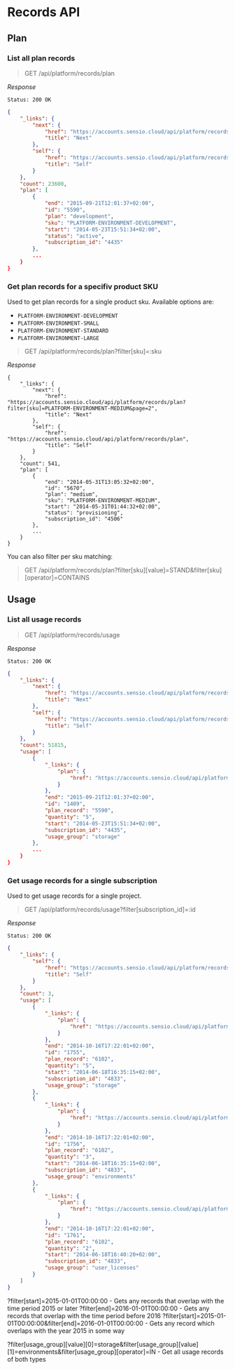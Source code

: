 # Records API

## Plan

### List all plan records

> GET /api/platform/records/plan

*Response*

```http
Status: 200 OK
```
```json
{
    "_links": {
        "next": {
            "href": "https://accounts.sensio.cloud/api/platform/records/plan?page=2",
            "title": "Next"
        },
        "self": {
            "href": "https://accounts.sensio.cloud/api/platform/records/plan",
            "title": "Self"
        }
    },
    "count": 23600,
    "plan": [
        {
            "end": "2015-09-21T12:01:37+02:00",
            "id": "5590",
            "plan": "development",
            "sku": "PLATFORM-ENVIRONMENT-DEVELOPMENT",
            "start": "2014-05-23T15:51:34+02:00",
            "status": "active",
            "subscription_id": "4435"
        },
        ...
    }    
}
```

### Get plan records for a specifiv product SKU

Used to get plan records for a single product sku. Available options are:
* `PLATFORM-ENVIRONMENT-DEVELOPMENT`
* `PLATFORM-ENVIRONMENT-SMALL`
* `PLATFORM-ENVIRONMENT-STANDARD`
* `PLATFORM-ENVIRONMENT-LARGE`

> GET /api/platform/records/plan?filter[sku]=:sku

*Response*

```http
{
    "_links": {
        "next": {
            "href": "https://accounts.sensio.cloud/api/platform/records/plan?filter[sku]=PLATFORM-ENVIRONMENT-MEDIUM&page=2",
            "title": "Next"
        },
        "self": {
            "href": "https://accounts.sensio.cloud/api/platform/records/plan",
            "title": "Self"
        }
    },
    "count": 541,
    "plan": [
        {
            "end": "2014-05-31T13:05:32+02:00",
            "id": "5670",
            "plan": "medium",
            "sku": "PLATFORM-ENVIRONMENT-MEDIUM",
            "start": "2014-05-31T01:44:32+02:00",
            "status": "provisioning",
            "subscription_id": "4506"
        },
        ...
    }
}
```

You can also filter per sku matching:

> GET /api/platform/records/plan?filter[sku][value]=STAND&filter[sku][operator]=CONTAINS

## Usage

### List all usage records

> GET /api/platform/records/usage

*Response*

```http
Status: 200 OK
```
```json
{
    "_links": {
        "next": {
            "href": "https://accounts.sensio.cloud/api/platform/records/usage?page=2",
            "title": "Next"
        },
        "self": {
            "href": "https://accounts.sensio.cloud/api/platform/records/usage",
            "title": "Self"
        }
    },
    "count": 51815,
    "usage": [
        {
            "_links": {
                "plan": {
                    "href": "https://accounts.sensio.cloud/api/platform/records/plan/5590"
                }
            },
            "end": "2015-09-21T12:01:37+02:00",
            "id": "1409",
            "plan_record": "5590",
            "quantity": "5",
            "start": "2014-05-23T15:51:34+02:00",
            "subscription_id": "4435",
            "usage_group": "storage"
        },
        ...
    }
}
```

### Get usage records for a single subscription

Used to get usage records for a single project.

> GET /api/platform/records/usage?filter[subscription_id]=:id

*Response*

```http
Status: 200 OK
```
```json
{
    "_links": {
        "self": {
            "href": "https://accounts.sensio.cloud/api/platform/records/usage",
            "title": "Self"
        }
    },
    "count": 3,
    "usage": [
        {
            "_links": {
                "plan": {
                    "href": "https://accounts.sensio.cloud/api/platform/records/plan/6102"
                }
            },
            "end": "2014-10-16T17:22:01+02:00",
            "id": "1755",
            "plan_record": "6102",
            "quantity": "5",
            "start": "2014-06-18T16:35:15+02:00",
            "subscription_id": "4833",
            "usage_group": "storage"
        },
        {
            "_links": {
                "plan": {
                    "href": "https://accounts.sensio.cloud/api/platform/records/plan/6102"
                }
            },
            "end": "2014-10-16T17:22:01+02:00",
            "id": "1756",
            "plan_record": "6102",
            "quantity": "3",
            "start": "2014-06-18T16:35:15+02:00",
            "subscription_id": "4833",
            "usage_group": "environments"
        },
        {
            "_links": {
                "plan": {
                    "href": "https://accounts.sensio.cloud/api/platform/records/plan/6102"
                }
            },
            "end": "2014-10-16T17:22:01+02:00",
            "id": "1761",
            "plan_record": "6102",
            "quantity": "2",
            "start": "2014-06-18T16:40:20+02:00",
            "subscription_id": "4833",
            "usage_group": "user_licenses"
        }
    ]
}
```

?filter[start]=2015-01-01T00:00:00 - Gets any records that overlap with the time period 2015 or later
?filter[end]=2016-01-01T00:00:00 - Gets any records that overlap with the time period before 2016
?filter[start]=2015-01-01T00:00:00&filter[end]=2016-01-01T00:00:00 - Gets any record which overlaps with the year 2015 in some way

?filter[usage_group][value][0]=storage&filter[usage_group][value][1]=environments&filter[usage_group][operator]=IN - Get all usage records of both types
